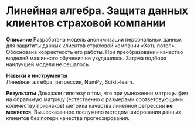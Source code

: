 # Линейная алгебра. Защита данных клиентов страховой компании

__Описание__ 
Разработана модель анонимизации персональных данных для защититы данных клиентов страховой компании «Хоть потоп». Обоснована корректность его работы. При преобразовании качество моделей машинного обучения не ухудшилось. Задача подбора наилучшей модели не решалось.

__Навыки и инструменты__  
Линейная алгебра, регрессия, NumPy, Scikit-learn.

__Результаты__
Доказали гипотезу о том, что при умножении матрицы фич на обратимую матрицу (естественно с размерами соответсвующими количеству признаков) метрика качества линейной регрессии __не меняется__.
Вышесказанное послужило методом шифрования данных клиентов без потери качества прогнозирования.
